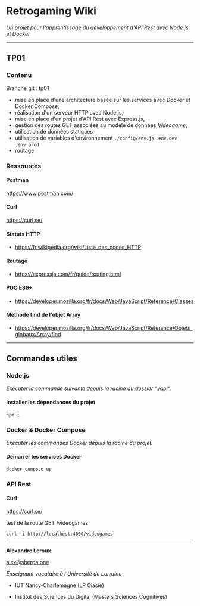 # Retrogaming Wiki

_Un projet pour l'apprentissage du développement d'API Rest avec Node.js et Docker_

---

## TP01

### Contenu

Branche git : tp01

- mise en place d'une architecture basée sur les services avec Docker et Docker Compose,
- réalisation d'un serveur HTTP avec Node.js,
- mise en place d'un projet d'API Rest avec Express.js,
- gestion des routes GET associées au modèle de données _Videogame_,
- utilisation de données statiques
- utilisation de variables d'environnement `./config/env.js` `.env.dev` `.env.prod`
- routage

### Ressources

#### Postman
https://www.postman.com/

#### Curl
https://curl.se/

#### Statuts HTTP

- https://fr.wikipedia.org/wiki/Liste_des_codes_HTTP

#### Routage
- https://expressjs.com/fr/guide/routing.html

#### POO ES6+
- https://developer.mozilla.org/fr/docs/Web/JavaScript/Reference/Classes

#### Méthode find de l'objet Array
- https://developer.mozilla.org/fr/docs/Web/JavaScript/Reference/Objets_globaux/Array/find

---

## Commandes utiles

### Node.js

_Exécuter la commande suivante depuis la racine du dossier "./api"._

#### Installer les dépendances du projet

```
npm i
```

### Docker & Docker Compose

_Exécuter les commandes Docker depuis la racine du projet._

#### Démarrer les services Docker

```
docker-compose up
```

### API Rest

#### Curl

https://curl.se/

test de la route GET /videogames
```
curl -i http://localhost:4000/videogames
```
---

__Alexandre Leroux__

alex@sherpa.one

_Enseignant vacataire à l'Université de Lorraine_

- IUT Nancy-Charlemagne (LP Ciasie)

- Institut des Sciences du Digital (Masters Sciences Cognitives)